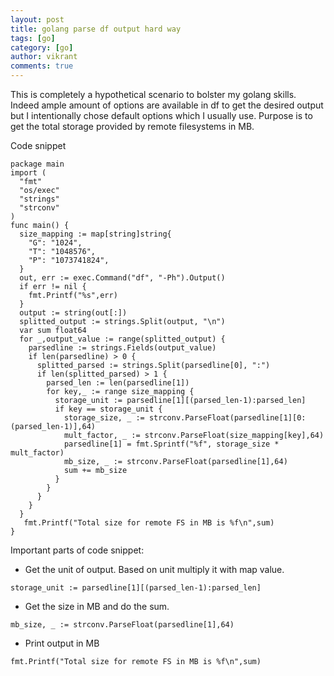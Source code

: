 ```yaml
---
layout: post
title: golang parse df output hard way
tags: [go]
category: [go]
author: vikrant
comments: true
--- 
```


This is completely a hypothetical scenario to bolster my golang skills. Indeed ample amount of options are available in df to get the desired output but I intentionally chose default options which I usually use. Purpose is to get the total storage provided by remote filesystems in MB.

Code snippet

~~~
package main
import (
  "fmt"
  "os/exec"
  "strings"
  "strconv"
)
func main() {
  size_mapping := map[string]string{
    "G": "1024",
    "T": "1048576",
    "P": "1073741824",
  }
  out, err := exec.Command("df", "-Ph").Output()
  if err != nil {
    fmt.Printf("%s",err)
  }
  output := string(out[:])
  splitted_output := strings.Split(output, "\n")
  var sum float64
  for _,output_value := range(splitted_output) {
    parsedline := strings.Fields(output_value)
    if len(parsedline) > 0 {
      splitted_parsed := strings.Split(parsedline[0], ":")
      if len(splitted_parsed) > 1 {
        parsed_len := len(parsedline[1])
        for key,_ := range size_mapping {
          storage_unit := parsedline[1][(parsed_len-1):parsed_len]
          if key == storage_unit {
            storage_size, _ := strconv.ParseFloat(parsedline[1][0:(parsed_len-1)],64)
            mult_factor, _ := strconv.ParseFloat(size_mapping[key],64)
            parsedline[1] = fmt.Sprintf("%f", storage_size * mult_factor)
            mb_size, _ := strconv.ParseFloat(parsedline[1],64)
            sum += mb_size
          }
        }
      }
    }
  }
   fmt.Printf("Total size for remote FS in MB is %f\n",sum)
}
~~~

Important parts of code snippet:

- Get the unit of output. Based on unit multiply it with map value. 

~~~
storage_unit := parsedline[1][(parsed_len-1):parsed_len]
~~~

- Get the size in MB and do the sum.

~~~
mb_size, _ := strconv.ParseFloat(parsedline[1],64)
~~~

- Print output in MB

~~~
fmt.Printf("Total size for remote FS in MB is %f\n",sum)
~~~